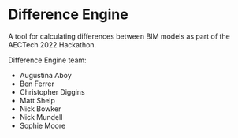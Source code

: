 # Difference Engine

A tool for calculating differences between BIM models as part of the AECTech 2022 Hackathon.

Difference Engine team:

* Augustina Aboy
* Ben Ferrer
* Christopher Diggins
* Matt Shelp
* Nick Bowker
* Nick Mundell
* Sophie Moore

